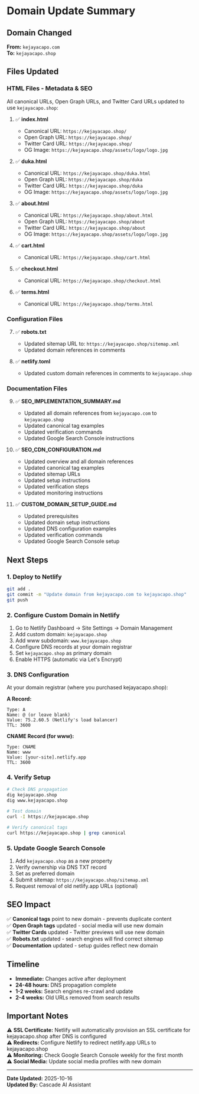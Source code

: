 # Domain Update Summary

## Domain Changed
**From:** `kejayacapo.com`  
**To:** `kejayacapo.shop`

## Files Updated

### HTML Files - Metadata & SEO
All canonical URLs, Open Graph URLs, and Twitter Card URLs updated to use `kejayacapo.shop`:

1. ✅ **index.html**
   - Canonical URL: `https://kejayacapo.shop/`
   - Open Graph URL: `https://kejayacapo.shop/`
   - Twitter Card URL: `https://kejayacapo.shop/`
   - OG Image: `https://kejayacapo.shop/assets/logo/logo.jpg`

2. ✅ **duka.html**
   - Canonical URL: `https://kejayacapo.shop/duka.html`
   - Open Graph URL: `https://kejayacapo.shop/duka`
   - Twitter Card URL: `https://kejayacapo.shop/duka`
   - OG Image: `https://kejayacapo.shop/assets/logo/logo.jpg`

3. ✅ **about.html**
   - Canonical URL: `https://kejayacapo.shop/about.html`
   - Open Graph URL: `https://kejayacapo.shop/about`
   - Twitter Card URL: `https://kejayacapo.shop/about`
   - OG Image: `https://kejayacapo.shop/assets/logo/logo.jpg`

4. ✅ **cart.html**
   - Canonical URL: `https://kejayacapo.shop/cart.html`

5. ✅ **checkout.html**
   - Canonical URL: `https://kejayacapo.shop/checkout.html`

6. ✅ **terms.html**
   - Canonical URL: `https://kejayacapo.shop/terms.html`

### Configuration Files

7. ✅ **robots.txt**
   - Updated sitemap URL to: `https://kejayacapo.shop/sitemap.xml`
   - Updated domain references in comments

8. ✅ **netlify.toml**
   - Updated custom domain references in comments to `kejayacapo.shop`

### Documentation Files

9. ✅ **SEO_IMPLEMENTATION_SUMMARY.md**
   - Updated all domain references from `kejayacapo.com` to `kejayacapo.shop`
   - Updated canonical tag examples
   - Updated verification commands
   - Updated Google Search Console instructions

10. ✅ **SEO_CDN_CONFIGURATION.md**
    - Updated overview and all domain references
    - Updated canonical tag examples
    - Updated sitemap URLs
    - Updated setup instructions
    - Updated verification steps
    - Updated monitoring instructions

11. ✅ **CUSTOM_DOMAIN_SETUP_GUIDE.md**
    - Updated prerequisites
    - Updated domain setup instructions
    - Updated DNS configuration examples
    - Updated verification commands
    - Updated Google Search Console setup

## Next Steps

### 1. Deploy to Netlify
```bash
git add .
git commit -m "Update domain from kejayacapo.com to kejayacapo.shop"
git push
```

### 2. Configure Custom Domain in Netlify
1. Go to Netlify Dashboard → Site Settings → Domain Management
2. Add custom domain: `kejayacapo.shop`
3. Add www subdomain: `www.kejayacapo.shop`
4. Configure DNS records at your domain registrar
5. Set `kejayacapo.shop` as primary domain
6. Enable HTTPS (automatic via Let's Encrypt)

### 3. DNS Configuration
At your domain registrar (where you purchased kejayacapo.shop):

**A Record:**
```
Type: A
Name: @ (or leave blank)
Value: 75.2.60.5 (Netlify's load balancer)
TTL: 3600
```

**CNAME Record (for www):**
```
Type: CNAME
Name: www
Value: [your-site].netlify.app
TTL: 3600
```

### 4. Verify Setup
```bash
# Check DNS propagation
dig kejayacapo.shop
dig www.kejayacapo.shop

# Test domain
curl -I https://kejayacapo.shop

# Verify canonical tags
curl https://kejayacapo.shop | grep canonical
```

### 5. Update Google Search Console
1. Add `kejayacapo.shop` as a new property
2. Verify ownership via DNS TXT record
3. Set as preferred domain
4. Submit sitemap: `https://kejayacapo.shop/sitemap.xml`
5. Request removal of old netlify.app URLs (optional)

## SEO Impact

✅ **Canonical tags** point to new domain - prevents duplicate content  
✅ **Open Graph tags** updated - social media will use new domain  
✅ **Twitter Cards** updated - Twitter previews will use new domain  
✅ **Robots.txt** updated - search engines will find correct sitemap  
✅ **Documentation** updated - setup guides reflect new domain  

## Timeline

- **Immediate:** Changes active after deployment
- **24-48 hours:** DNS propagation complete
- **1-2 weeks:** Search engines re-crawl and update
- **2-4 weeks:** Old URLs removed from search results

## Important Notes

⚠️ **SSL Certificate:** Netlify will automatically provision an SSL certificate for kejayacapo.shop after DNS is configured  
⚠️ **Redirects:** Configure Netlify to redirect netlify.app URLs to kejayacapo.shop  
⚠️ **Monitoring:** Check Google Search Console weekly for the first month  
⚠️ **Social Media:** Update social media profiles with new domain  

---

**Date Updated:** 2025-10-16  
**Updated By:** Cascade AI Assistant
